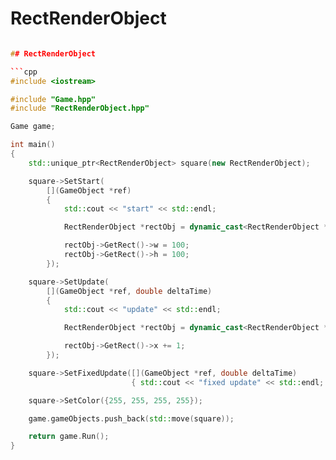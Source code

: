 # RectRenderObject

````cpp

## RectRenderObject

```cpp
#include <iostream>

#include "Game.hpp"
#include "RectRenderObject.hpp"

Game game;

int main()
{
    std::unique_ptr<RectRenderObject> square(new RectRenderObject);

    square->SetStart(
        [](GameObject *ref)
        {
            std::cout << "start" << std::endl;

            RectRenderObject *rectObj = dynamic_cast<RectRenderObject *>(ref);

            rectObj->GetRect()->w = 100;
            rectObj->GetRect()->h = 100;
        });

    square->SetUpdate(
        [](GameObject *ref, double deltaTime)
        {
            std::cout << "update" << std::endl;

            RectRenderObject *rectObj = dynamic_cast<RectRenderObject *>(ref);

            rectObj->GetRect()->x += 1;
        });

    square->SetFixedUpdate([](GameObject *ref, double deltaTime)
                           { std::cout << "fixed update" << std::endl; });

    square->SetColor({255, 255, 255, 255});

    game.gameObjects.push_back(std::move(square));

    return game.Run();
}
````
